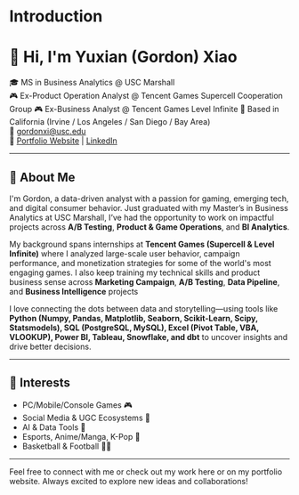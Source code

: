 # Introduction
# 👋 Hi, I'm Yuxian (Gordon) Xiao

🎓 MS in Business Analytics @ USC Marshall  
🎮 Ex-Product Operation Analyst @ Tencent Games Supercell Cooperation Group
🎮 Ex-Business Analyst @ Tencent Games Level Infinite 
📍 Based in California (Irvine / Los Angeles / San Diego / Bay Area)  
📧 gordonxi@usc.edu  
🔗 [Portfolio Website](gordonportfolio.squarespace.com) | [LinkedIn](https://www.linkedin.com/in/yuxian-xiao-pmbada-game-entertainment/)

---

## 🚀 About Me

I'm Gordon, a data-driven analyst with a passion for gaming, emerging tech, and digital consumer behavior. Just graduated with my Master’s in Business Analytics at USC Marshall, I’ve had the opportunity to work on impactful projects across **A/B Testing**, **Product & Game Operations**, and **BI Analytics**.

My background spans internships at **Tencent Games (Supercell & Level Infinite)** where I analyzed large-scale user behavior, campaign performance, and monetization strategies for some of the world's most engaging games. I also keep training my technical skills and product business sense across **Marketing Campaign**, **A/B Testing**, **Data Pipeline**, and **Business Intelligence** projects

I love connecting the dots between data and storytelling—using tools like **Python (Numpy, Pandas, Matplotlib, Seaborn, Scikit-Learn, Scipy, Statsmodels), SQL (PostgreSQL, MySQL), Excel (Pivot Table, VBA, VLOOKUP), Power BI, Tableau, Snowflake, and dbt** to uncover insights and drive better decisions.

---

## 🧠 Interests

- PC/Mobile/Console Games 🎮
- Social Media & UGC Ecosystems 📱
- AI & Data Tools 🤖
- Esports, Anime/Manga, K-Pop 🎤
- Basketball & Football 🏀🏈

---

Feel free to connect with me or check out my work here or on my portfolio website. Always excited to explore new ideas and collaborations!

